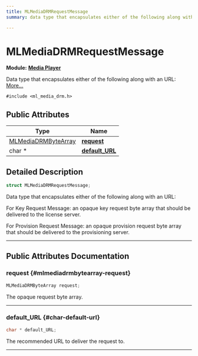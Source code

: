 ```yaml
---
title: MLMediaDRMRequestMessage
summary: data type that encapsulates either of the following along with an url 

---
```


# MLMediaDRMRequestMessage

**Module:** **[Media Player](/versioned_docs/version-22-May-2023/api-ref/api/Modules/group___media_player/group___media_player.md)**



Data type that encapsulates either of the following along with an URL:  [More...](#detailed-description)


`#include <ml_media_drm.h>`

## Public Attributes

| Type           | Name           |
| -------------- | -------------- |
| [MLMediaDRMByteArray](/versioned_docs/version-22-May-2023/api-ref/api/Modules/group___media_player/struct_m_l_media_d_r_m_byte_array.md) | **[request](/versioned_docs/version-22-May-2023/api-ref/api/Modules/group___media_player/struct_m_l_media_d_r_m_request_message.md#mlmediadrmbytearray-request)**  |
| char * | **[default_URL](/versioned_docs/version-22-May-2023/api-ref/api/Modules/group___media_player/struct_m_l_media_d_r_m_request_message.md#char-default-url)**  |

## Detailed Description

```cpp
struct MLMediaDRMRequestMessage;
```

Data type that encapsulates either of the following along with an URL: 

For Key Request Message: an opaque key request byte array that should be delivered to the license server.

For Provision Request Message: an opaque provision request byte array that should be delivered to the provisioning server. 





-----------
## Public Attributes Documentation

### request {#mlmediadrmbytearray-request}

```cpp
MLMediaDRMByteArray request;
```


The opaque request byte array. 





-----------

### default_URL {#char-default-url}

```cpp
char * default_URL;
```


The recommended URL to deliver the request to. 





-----------


